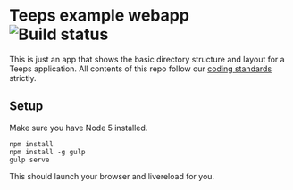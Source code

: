# Teeps example webapp ![Build status](https://circleci.com/gh/teepsbot/example-webapp.svg?style=shield)


This is just an app that shows the basic directory structure and layout for a Teeps application. All contents of this repo follow our [coding standards](https://github.com/teepsllc/coding-standards) strictly.

## Setup

Make sure you have Node 5 installed.

```
npm install
npm install -g gulp
gulp serve
```

This should launch your browser and livereload for you.
